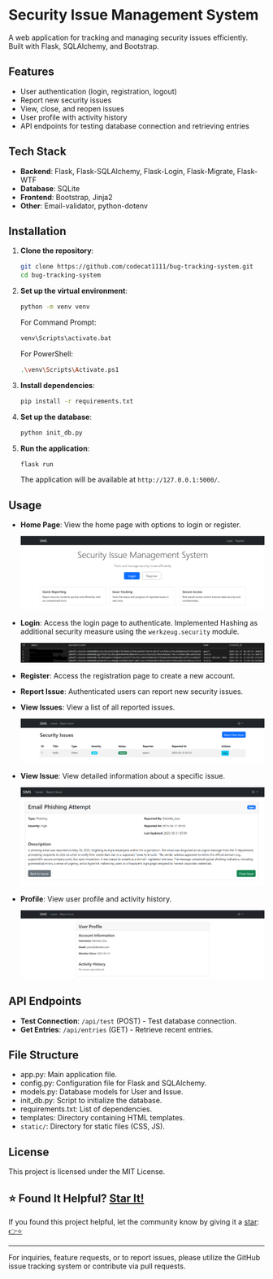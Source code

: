 # Security Issue Management System

A web application for tracking and managing security issues efficiently. Built with Flask, SQLAlchemy, and Bootstrap.

## Features

- User authentication (login, registration, logout)
- Report new security issues
- View, close, and reopen issues
- User profile with activity history
- API endpoints for testing database connection and retrieving entries

## Tech Stack

- **Backend**: Flask, Flask-SQLAlchemy, Flask-Login, Flask-Migrate, Flask-WTF
- **Database**: SQLite
- **Frontend**: Bootstrap, Jinja2
- **Other**: Email-validator, python-dotenv

## Installation

1. **Clone the repository**:

   ```sh
   git clone https://github.com/codecat1111/bug-tracking-system.git
   cd bug-tracking-system
   ```

2. **Set up the virtual environment**:

   ```sh
   python -m venv venv
   ```

   For Command Prompt:

   ```sh
   venv\Scripts\activate.bat
   ```

   For PowerShell:

   ```sh
   .\venv\Scripts\Activate.ps1
   ```

3. **Install dependencies**:

   ```sh
   pip install -r requirements.txt
   ```

4. **Set up the database**:

   ```sh
   python init_db.py
   ```

5. **Run the application**:

   ```sh
   flask run
   ```

   The application will be available at `http://127.0.0.1:5000/`.

## Usage

- **Home Page**: View the home page with options to login or register.
  
  ![Screenshot](Screenshots/Homepage.png)
- **Login**: Access the login page to authenticate. Implemented Hashing as additional security measure using the `werkzeug.security` module.
  
  ![Screenshot](Screenshots/PasswordSecurity.png)
- **Register**: Access the registration page to create a new account.
- **Report Issue**: Authenticated users can report new security issues.
- **View Issues**: View a list of all reported issues.
  
   ![Screenshot](Screenshots/ViewIssues.png)
- **View Issue**: View detailed information about a specific issue.

   ![Screenshot](Screenshots/IssueDescription.png)
  
- **Profile**: View user profile and activity history.

   ![Screenshot](Screenshots/ProfileInformation.png)

## API Endpoints

- **Test Connection**: `/api/test` (POST) - Test database connection.
- **Get Entries**: `/api/entries` (GET) - Retrieve recent entries.

## File Structure

- app.py: Main application file.
- config.py: Configuration file for Flask and SQLAlchemy.
- models.py: Database models for User and Issue.
- init_db.py: Script to initialize the database.
- requirements.txt: List of dependencies.
- templates: Directory containing HTML templates.
- `static/`: Directory for static files (CSS, JS).

## License

This project is licensed under the MIT License.


## ⭐ Found It Helpful? [Star It!](https://github.com/codecat1111/bug-tracking-system/stargazers)

If you found this project helpful, let the community know by giving it a [star](https://github.com/codecat1111/bug-tracking-system/stargazers): [👉⭐](https://github.com/codecat1111/bug-tracking-system/stargazers)

---

For inquiries, feature requests, or to report issues, please utilize the GitHub issue tracking system or contribute via pull requests.

